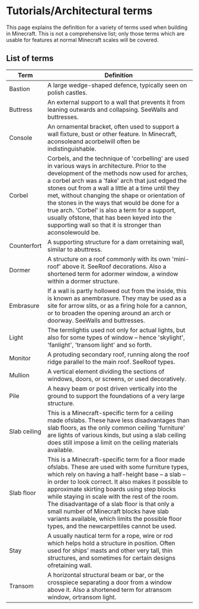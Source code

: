 # Tutorials/Architectural terms
This page explains the definition for a variety of terms used when building in Minecraft. This is not a comprehensive list; only those terms which are usable for features at normal Minecraft scales will be covered.

## List of terms
| Term         | Definition                                                                                                                                                                                                                                                                                                                                                                                                                                                                                                                 |
|--------------|----------------------------------------------------------------------------------------------------------------------------------------------------------------------------------------------------------------------------------------------------------------------------------------------------------------------------------------------------------------------------------------------------------------------------------------------------------------------------------------------------------------------------|
| Bastion      | A large wedge-shaped defence, typically seen on polish castles.                                                                                                                                                                                                                                                                                                                                                                                                                                                            |
| Buttress     | An external support to a wall that prevents it from leaning outwards and collapsing. SeeWalls and buttresses.                                                                                                                                                                                                                                                                                                                                                                                                              |
| Console      | An ornamental bracket, often used to support a wall fixture, bust or other feature. In Minecraft, aconsoleand acorbelwill often be indistinguishable.                                                                                                                                                                                                                                                                                                                                                                      |
| Corbel       | Corbels, and the technique of 'corbelling' are used in various ways in architecture. Prior to the development of the methods now used for arches, a corbel arch was a 'fake' arch that just edged the stones out from a wall a little at a time until they met, without changing the shape or orientation of the stones in the ways that would be done for a true arch. 'Corbel' is also a term for a support, usually ofstone, that has been keyed into the supporting wall so that it is stronger than aconsolewould be. |
| Counterfort  | A supporting structure for a dam orretaining wall, similar to abuttress.                                                                                                                                                                                                                                                                                                                                                                                                                                                   |
| Dormer       | A structure on a roof commonly with its own 'mini-roof' above it. SeeRoof decorations. Also a shortened term for adormer window, a window within a dormer structure.                                                                                                                                                                                                                                                                                                                                                       |
| Embrasure    | If a wall is partly hollowed out from the inside, this is known as anembrasure. They may be used as a site for arrow slits, or as a firing hole for a cannon, or to broaden the opening around an arch or doorway. SeeWalls and buttresses.                                                                                                                                                                                                                                                                                |
| Light        | The termlightis used not only for actual lights, but also for some types of window – hence 'skylight', 'fanlight', 'transom light' and so forth.                                                                                                                                                                                                                                                                                                                                                                           |
| Monitor      | A protuding secondary roof, running along the roof ridge parallel to the main roof. SeeRoof types.                                                                                                                                                                                                                                                                                                                                                                                                                         |
| Mullion      | A vertical element dividing the sections of windows, doors, or screens, or used decoratively.                                                                                                                                                                                                                                                                                                                                                                                                                              |
| Pile         | A heavy beam or post driven vertically into the ground to support the foundations of a very large structure.                                                                                                                                                                                                                                                                                                                                                                                                               |
| Slab ceiling | This is a Minecraft-specific term for a ceiling made ofslabs. These have less disadvantages than slab floors, as the only common ceiling 'furniture' are lights of various kinds, but using a slab ceiling does still impose a limit on the ceiling materials available.                                                                                                                                                                                                                                                   |
| Slab floor   | This is a Minecraft-specific term for a floor made ofslabs. These are used with some furniture types, which rely on having a half-height base – a slab – in order to look correct. It also makes it possible to approximate skirting boards using step blocks while staying in scale with the rest of the room. The disadvantage of a slab floor is that only a small number of Minecraft blocks have slab variants available, which limits the possible floor types, and the newcarpettiles cannot be used.               |
| Stay         | A usually nautical term for a rope, wire or rod which helps hold a structure in position. Often used for ships' masts and other very tall, thin structures, and sometimes for certain designs ofretaining wall.                                                                                                                                                                                                                                                                                                            |
| Transom      | A horizontal structural beam or bar, or the crosspiece separating a door from a window above it. Also a shortened term for atransom window, ortransom light.                                                                                                                                                                                                                                                                                                                                                               |


